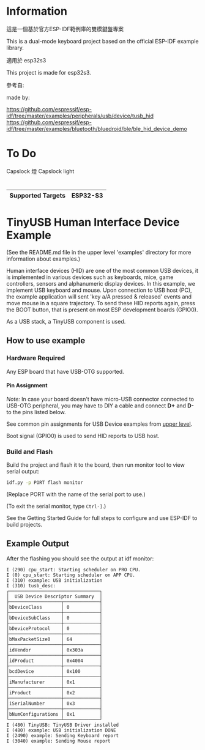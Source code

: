 # Information

這是一個基於官方ESP-IDF範例庫的雙模鍵盤專案

This is a dual-mode keyboard project based on the official ESP-IDF example library.

適用於 esp32s3

This project is made for esp32s3.


參考自:

made by:

https://github.com/espressif/esp-idf/tree/master/examples/peripherals/usb/device/tusb_hid
https://github.com/espressif/esp-idf/tree/master/examples/bluetooth/bluedroid/ble/ble_hid_device_demo


# To Do
Capslock 燈
Capslock light





#
| Supported Targets | ESP32-S3 |
| ----------------- | -------- |

# TinyUSB Human Interface Device Example

(See the README.md file in the upper level 'examples' directory for more information about examples.)

Human interface devices (HID) are one of the most common USB devices, it is implemented in various devices such as keyboards, mice, game controllers, sensors and alphanumeric display devices.
In this example, we implement USB keyboard and mouse.
Upon connection to USB host (PC), the example application will sent 'key a/A pressed & released' events and move mouse in a square trajectory. To send these HID reports again, press the BOOT button, that is present on most ESP development boards (GPIO0).

As a USB stack, a TinyUSB component is used.

## How to use example

### Hardware Required

Any ESP board that have USB-OTG supported.

#### Pin Assignment

_Note:_ In case your board doesn't have micro-USB connector connected to USB-OTG peripheral, you may have to DIY a cable and connect **D+** and **D-** to the pins listed below.

See common pin assignments for USB Device examples from [upper level](../../README.md#common-pin-assignments).

Boot signal (GPIO0) is used to send HID reports to USB host.

### Build and Flash

Build the project and flash it to the board, then run monitor tool to view serial output:

```bash
idf.py -p PORT flash monitor
```

(Replace PORT with the name of the serial port to use.)

(To exit the serial monitor, type ``Ctrl-]``.)

See the Getting Started Guide for full steps to configure and use ESP-IDF to build projects.

## Example Output

After the flashing you should see the output at idf monitor:

```
I (290) cpu_start: Starting scheduler on PRO CPU.
I (0) cpu_start: Starting scheduler on APP CPU.
I (310) example: USB initialization
I (310) tusb_desc:
┌─────────────────────────────────┐
│  USB Device Descriptor Summary  │
├───────────────────┬─────────────┤
│bDeviceClass       │ 0           │
├───────────────────┼─────────────┤
│bDeviceSubClass    │ 0           │
├───────────────────┼─────────────┤
│bDeviceProtocol    │ 0           │
├───────────────────┼─────────────┤
│bMaxPacketSize0    │ 64          │
├───────────────────┼─────────────┤
│idVendor           │ 0x303a      │
├───────────────────┼─────────────┤
│idProduct          │ 0x4004      │
├───────────────────┼─────────────┤
│bcdDevice          │ 0x100       │
├───────────────────┼─────────────┤
│iManufacturer      │ 0x1         │
├───────────────────┼─────────────┤
│iProduct           │ 0x2         │
├───────────────────┼─────────────┤
│iSerialNumber      │ 0x3         │
├───────────────────┼─────────────┤
│bNumConfigurations │ 0x1         │
└───────────────────┴─────────────┘
I (480) TinyUSB: TinyUSB Driver installed
I (480) example: USB initialization DONE
I (2490) example: Sending Keyboard report
I (3040) example: Sending Mouse report
```
